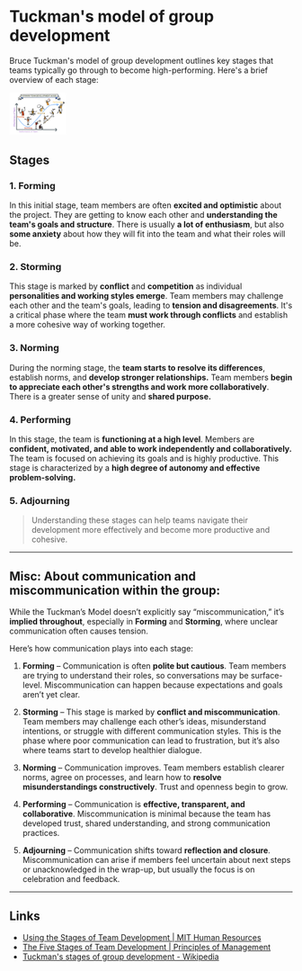 # Tuckman's model of group development

Bruce Tuckman's model of group development outlines key stages that teams typically go through to become high-performing. Here's a brief overview of each stage:

<img src="./img/tuckman-model.png" heigt="20%"  width="20%">

## Stages

### 1. Forming
In this initial stage, team members are often **excited and optimistic** about the project. They are getting to know each other and **understanding the team's goals and structure**. There is usually **a lot of enthusiasm**, but also **some anxiety** about how they will fit into the team and what their roles will be.

### 2. Storming
This stage is marked by **conflict** and **competition** as individual **personalities and working styles emerge**. Team members may challenge each other and the team's goals, leading to **tension and disagreements**. It's a critical phase where the team **must work through conflicts** and establish a more cohesive way of working together.

### 3. Norming
During the norming stage, the **team starts to resolve its differences**, establish norms, and **develop stronger relationships.** Team members **begin to appreciate each other's strengths and work more collaboratively**. There is a greater sense of unity and **shared purpose.**

### 4. Performing
In this stage, the team is **functioning at a high level**. Members are **confident, motivated, and able to work independently and collaboratively.** The team is focused on achieving its goals and is highly productive. This stage is characterized by a **high degree of autonomy and effective problem-solving.**

### 5. **Adjourning**

> Understanding these stages can help teams navigate their development more effectively and become more productive and cohesive.

---

## Misc: About communication and miscommunication within the group:

While the Tuckman’s Model doesn’t explicitly say “miscommunication,” it’s **implied throughout**, especially in **Forming** and **Storming**, where unclear communication often causes tension.

Here’s how communication plays into each stage:

1. **Forming** – Communication is often **polite but cautious**. Team members are trying to understand their roles, so conversations may be surface-level. Miscommunication can happen because expectations and goals aren’t yet clear.

2. **Storming** – This stage is marked by **conflict and miscommunication**. Team members may challenge each other’s ideas, misunderstand intentions, or struggle with different communication styles. This is the phase where poor communication can lead to frustration, but it’s also where teams start to develop healthier dialogue.

3. **Norming** – Communication improves. Team members establish clearer norms, agree on processes, and learn how to **resolve misunderstandings constructively**. Trust and openness begin to grow.

4. **Performing** – Communication is **effective, transparent, and collaborative**. Miscommunication is minimal because the team has developed trust, shared understanding, and strong communication practices.

5. **Adjourning** – Communication shifts toward **reflection and closure**. Miscommunication can arise if members feel uncertain about next steps or unacknowledged in the wrap-up, but usually the focus is on celebration and feedback.

------
## Links

-  [Using the Stages of Team Development | MIT Human Resources](https://hr.mit.edu/learning-topics/teams/articles/stages-development) 
- [The Five Stages of Team Development | Principles of Management](https://courses.lumenlearning.com/suny-principlesmanagement/chapter/reading-the-five-stages-of-team-development/)
- [Tuckman's stages of group development - Wikipedia](https://en.wikipedia.org/wiki/Tuckman%27s_stages_of_group_development)


